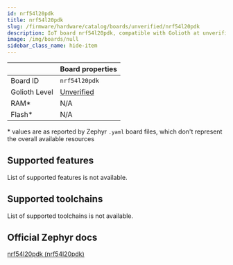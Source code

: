 ```yaml
---
id: nrf54l20pdk
title: nrf54l20pdk
slug: /firmware/hardware/catalog/boards/unverified/nrf54l20pdk
description: IoT board nrf54l20pdk, compatible with Golioth at unverified level.
image: /img/boards/null
sidebar_class_name: hide-item
---
```


[//]: # (This is an auto-generated file, do not edit! Changes to it will be lost upon re-generation)



|                | Board properties     |
| -------------  | -------------------- |
| Board ID       | `nrf54l20pdk` |
| Golioth Level  | [Unverified](/firmware/hardware#unverified-boards) |
| RAM*           | N/A |
| Flash*         | N/A |

\* values are as reported by Zephyr `.yaml` board files, which don't represent the overall available resources



## Supported features

List of supported features is not available.

## Supported toolchains

List of supported toolchains is not available.

## Official Zephyr docs

[nrf54l20pdk (nrf54l20pdk)](https://docs.zephyrproject.org/latest/boards/nordic/nrf54l20pdk/doc/index.html)
